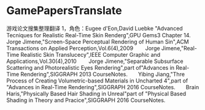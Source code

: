 # GamePapersTranslate
游戏论文搜集整理翻译
1，角色：Eugee d'Eon,David Luebke "Advanced Tecniques for Realistic Real-Time Skin Renderg",GPU Gems3 Chapter 14.
        Jorge Jimene,"Screen-Space Perceptual Rendering of Human Sin",ACM Transactions on Applied Perception,Vol.6(4),2009
        Jorge Jimene,"Real-Time Realistic Skin Translucecy",IEEE Computer Graphic and Applications,Vol.30(4),2010
        Jorge Jimene,"Separable Subsurface Scattering and Photorealistic Eyes Rendering",part of"Advances in Real-Time Rendering",SIGGRAPH 2013 CourseNotes.
        Yibing Jiang,"Thre Process of Creating Volumetric-based Materials in Uncharted 4",part of "Advances in Real-Time Rendering",SIGGRAPH 2016 CourseNotes.
        Brain Haris,"Physically Based Hair Shading in Unreal"part of "Physical Based Shading in Theory and Pracice",SIGGRAPH 2016 CourseNotes.
